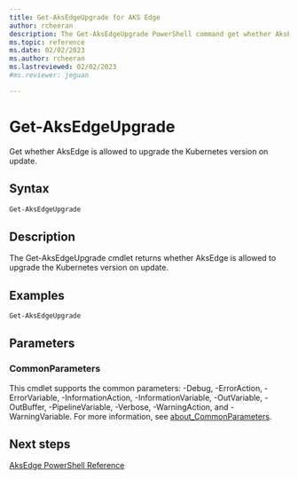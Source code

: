 ```yaml
---
title: Get-AksEdgeUpgrade for AKS Edge
author: rcheeran
description: The Get-AksEdgeUpgrade PowerShell command get whether AksEdge is allowed to upgrade the Kubernetes version on update.
ms.topic: reference
ms.date: 02/02/2023
ms.author: rcheeran 
ms.lastreviewed: 02/02/2023
#ms.reviewer: jeguan

---
```


# Get-AksEdgeUpgrade

Get whether AksEdge is allowed to upgrade the Kubernetes version on update.

## Syntax

```powershell
Get-AksEdgeUpgrade
```

## Description

The Get-AksEdgeUpgrade cmdlet returns whether AksEdge is allowed to upgrade the Kubernetes version on update.


## Examples

```powershell
Get-AksEdgeUpgrade 
```

## Parameters

### CommonParameters

This cmdlet supports the common parameters: -Debug, -ErrorAction, -ErrorVariable, -InformationAction, -InformationVariable, -OutVariable, -OutBuffer, -PipelineVariable, -Verbose, -WarningAction, and -WarningVariable. For more information, see [about_CommonParameters](https://go.microsoft.com/fwlink/?LinkID=113216).

## Next steps

[AksEdge PowerShell Reference](./index.md)
